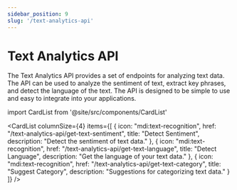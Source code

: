 ```yaml
---
sidebar_position: 9
slug: '/text-analytics-api'
---
```


# Text Analytics API

The Text Analytics API provides a set of endpoints for analyzing text data. The API can be used to analyze the sentiment of text, extract key phrases, and detect the language of the text. The API is designed to be simple to use and easy to integrate into your applications.

import CardList from '@site/src/components/CardList'

<CardList
columnSize={4}
items={[
{
icon: "mdi:text-recognition",
href: "/text-analytics-api/get-text-sentiment",
title: "Detect Sentiment",
description: "Detect the sentiment of text data."
},
{
icon: "mdi:text-recognition",
href: "/text-analytics-api/get-text-language",
title: "Detect Language",
description: "Get the language of your text data."
},
{
icon: "mdi:text-recognition",
href: "/text-analytics-api/get-text-category",
title: "Suggest Category",
description: "Suggestions for categorizing text data."
}
]}
/>
